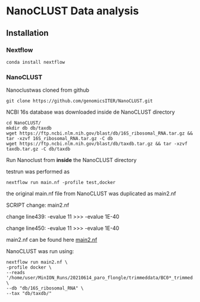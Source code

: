 # NanoCLUST Data analysis 

## Installation 

### Nextflow

``` 
conda install nextflow
```

### NanoCLUST 
Nanoclustwas cloned from github 

```
git clone https://github.com/genomicsITER/NanoCLUST.git
```
NCBI 16s database was downloaded inside de NanoCLUST directory 
```
cd NanoCLUST/
mkdir db db/taxdb
wget https://ftp.ncbi.nlm.nih.gov/blast/db/16S_ribosomal_RNA.tar.gz && tar -xzvf 16S_ribosomal_RNA.tar.gz -C db
wget https://ftp.ncbi.nlm.nih.gov/blast/db/taxdb.tar.gz && tar -xzvf taxdb.tar.gz -C db/taxdb
```

Run Nanoclust from **inside** the NanoCLUST directory 

testrun was performed as 
```
nextflow run main.nf -profile test,docker
```

the original main.nf file from NanoCLUST was duplicated as main2.nf


SCRIPT change: main2.nf

change line439: -evalue 11 >>> -evalue 1E-40

change line450: -evalue 11 >>> -evalue 1E-40

main2.nf can be found here [main2.nf](https://github.com/Cynthiavlu/Identification_microbial_community_paro/blob/main/NanoCLUST_analysis/main2.nf) 

NanoCLUST was run using: 
```
nextflow run main2.nf \
-profile docker \
--reads '/home/user/MinION_Runs/20210614_paro_flongle/trimmeddata/BC0*_trimmed.fastq' \
--db "db/16S_ribosomal_RNA" \
--tax "db/taxdb/"
```


